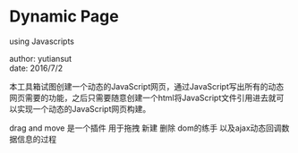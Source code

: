 # Dynamic Page
using Javascripts

author: yutiansut<br>
date: 2016/7/2

本工具箱试图创建一个动态的JavaScript网页，通过JavaScript写出所有的动态网页需要的功能，之后只需要随意创建一个html将JavaScript文件引用进去就可以实现一个动态的JavaScript网页构建。

drag and move 是一个插件 用于拖拽 新建 删除 dom的练手  以及ajax动态回调数据信息的过程
